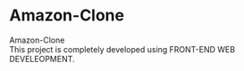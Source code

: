 # Amazon-Clone
 Amazon-Clone
<br>
 This project is completely developed using FRONT-END WEB DEVELEOPMENT.
